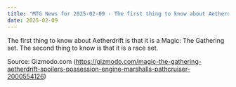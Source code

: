 ```yaml
---
title: "MTG News for 2025-02-09 - The first thing to know about Aetherdrift is that ..."
date: 2025-02-09
---
```


The first thing to know about Aetherdrift is that it is a Magic: The Gathering set. The second thing to know is that it is a race set.

Source: Gizmodo.com (https://gizmodo.com/magic-the-gathering-aetherdrift-spoilers-possession-engine-marshalls-pathcruiser-2000554126)
